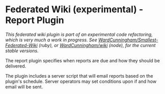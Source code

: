 # Federated Wiki (experimental) - Report Plugin

*This federated wiki plugin is part of an experimental code refactoring, which is very much a work in progress. See [WardCunningham/Smallest-Federated-Wiki](https://github.com/WardCunningham/Smallest-Federated-Wiki) (ruby), or [WardCunningham/wiki](https://github.com/WardCunningham/wiki) (node), for the current stable versions.*

The report plugin specifies when reports are due and how they should be delivered.

The plugin includes a server script that will email reports based on the plugin's schedule. Server operators may set conditions upon if and how email will be sent.
